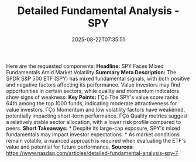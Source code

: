 ﻿---
title: "Detailed Fundamental Analysis - SPY       "
date: "2025-08-22T07:35:51"
category: "Markets"
summary: ""
slug: "detailed fundamental analysis  spy       "
source_urls:
  - "https://www.nasdaq.com/articles/detailed-fundamental-analysis-spy-7"
seo:
  title: "Detailed Fundamental Analysis - SPY        | Hash n Hedge"
  description: ""
  keywords: ["news", "markets", "brief"]
---
Here are the requested components:  **Headline:**  SPY Faces Mixed Fundamentals Amid Market Volatility  **Summary Meta Description:** The SPDR S&P 500 ETF (SPY) has mixed fundamental signals, with both positive and negative factors affecting its performance. Value investors may find opportunities in certain sectors, while quality and momentum indicators show signs of weakness.  **Key Points:**  ΓÇó The SPY's value score ranks 64th among the top 1000 funds, indicating moderate attractiveness for value investors. ΓÇó Momentum and low volatility factors have weakened, potentially impacting short-term performance. ΓÇó Quality metrics suggest a relatively stable sector allocation, with a lower risk profile compared to peers.  **Short Takeaways:**  * Despite its large-cap exposure, SPY's mixed fundamentals may impact investor expectations.  * As market conditions remain volatile, a nuanced approach is required when evaluating the ETF's value and potential for future performance.  **Sources:**  https://www.nasdaq.com/articles/detailed-fundamental-analysis-spy-7 
